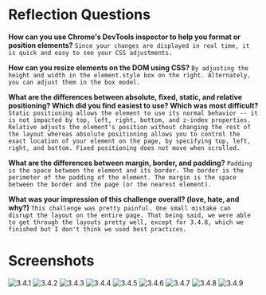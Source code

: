 # Reflection Questions

**How can you use Chrome's DevTools inspector to help you format or position elements?**
```Since your changes are displayed in real time, it is quick and easy to see your CSS adjustments.```

**How can you resize elements on the DOM using CSS?**
```By adjusting the height and width in the element.style box on the right. Alternately, you can adjust them in the box model.```

**What are the differences between absolute, fixed, static, and relative positioning? Which did you find easiest to use? Which was most difficult?**
```Static positioning allows the element to use its normal behavior -- it is not impacted by top, left, right, bottom, and z-index properties. Relative adjusts the element's position without changing the rest of the layout whereas absolute positioning allows you to control the exact location of your element on the page, by specifying top, left, right, and bottom. Fixed positioning does not move when scrolled.``` 

**What are the differences between margin, border, and padding?**
```Padding is the space between the element and its border. The border is the perimeter of the padding of the element. The margin is the space between the border and the page (or the nearest element).```

**What was your impression of this challenge overall? (love, hate, and why?)**
```This challenge was pretty painful. One small mistake can disrupt the layout on the entire page. That being said, we were able to get through the layouts pretty well, except for 3.4.8, which we finished but I don't think we used best practices.```


# Screenshots
![3.4.1](imgs/3.4.1.png)
![3.4.2](imgs/3.4.2.png)
![3.4.3](imgs/3.4.3.png)
![3.4.4](imgs/3.4.4.png)
![3.4.5](imgs/3.4.5.png)
![3.4.6](imgs/3.4.6.png)
![3.4.7](imgs/3.4.7.png)
![3.4.8](imgs/3.4.8.png)
![3.4.9](imgs/3.4.9.png)